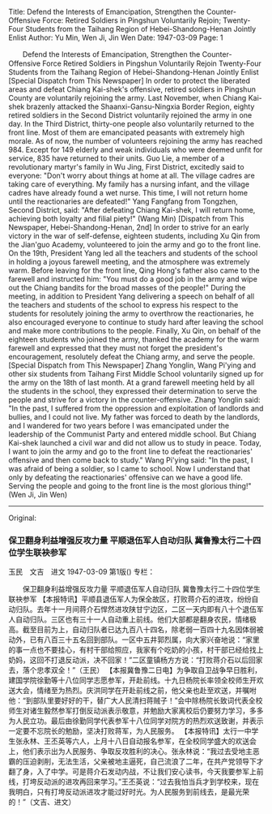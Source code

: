 Title: Defend the Interests of Emancipation, Strengthen the Counter-Offensive Force: Retired Soldiers in Pingshun Voluntarily Rejoin; Twenty-Four Students from the Taihang Region of Hebei-Shandong-Henan Jointly Enlist
Author: Yu Min, Wen Ji, Jin Wen
Date: 1947-03-09
Page: 1

　　Defend the Interests of Emancipation, Strengthen the Counter-Offensive Force
    Retired Soldiers in Pingshun Voluntarily Rejoin
    Twenty-Four Students from the Taihang Region of Hebei-Shandong-Henan Jointly Enlist
    [Special Dispatch from This Newspaper] In order to protect the liberated areas and defeat Chiang Kai-shek's offensive, retired soldiers in Pingshun County are voluntarily rejoining the army. Last November, when Chiang Kai-shek brazenly attacked the Shaanxi-Gansu-Ningxia Border Region, eighty retired soldiers in the Second District voluntarily rejoined the army in one day. In the Third District, thirty-one people also voluntarily returned to the front line. Most of them are emancipated peasants with extremely high morale. As of now, the number of volunteers rejoining the army has reached 984. Except for 149 elderly and weak individuals who were deemed unfit for service, 835 have returned to their units. Guo Lie, a member of a revolutionary martyr's family in Wu Jing, First District, excitedly said to everyone: "Don't worry about things at home at all. The village cadres are taking care of everything. My family has a nursing infant, and the village cadres have already found a wet nurse. This time, I will not return home until the reactionaries are defeated!" Yang Fangfang from Tongzhen, Second District, said: "After defeating Chiang Kai-shek, I will return home, achieving both loyalty and filial piety!" (Wang Min)
    [Dispatch from This Newspaper, Hebei-Shandong-Henan, 2nd] In order to strive for an early victory in the war of self-defense, eighteen students, including Xu Qin from the Jian'guo Academy, volunteered to join the army and go to the front line. On the 19th, President Yang led all the teachers and students of the school in holding a joyous farewell meeting, and the atmosphere was extremely warm. Before leaving for the front line, Qing Hong's father also came to the farewell and instructed him: "You must do a good job in the army and wipe out the Chiang bandits for the broad masses of the people!" During the meeting, in addition to President Yang delivering a speech on behalf of all the teachers and students of the school to express his respect to the students for resolutely joining the army to overthrow the reactionaries, he also encouraged everyone to continue to study hard after leaving the school and make more contributions to the people. Finally, Xu Qin, on behalf of the eighteen students who joined the army, thanked the academy for the warm farewell and expressed that they must not forget the president's encouragement, resolutely defeat the Chiang army, and serve the people.
    [Special Dispatch from This Newspaper] Zhang Yonglin, Wang Pi'ying and other six students from Taihang First Middle School voluntarily signed up for the army on the 18th of last month. At a grand farewell meeting held by all the students in the school, they expressed their determination to serve the people and strive for a victory in the counter-offensive. Zhang Yonglin said: "In the past, I suffered from the oppression and exploitation of landlords and bullies, and I could not live. My father was forced to death by the landlords, and I wandered for two years before I was emancipated under the leadership of the Communist Party and entered middle school. But Chiang Kai-shek launched a civil war and did not allow us to study in peace. Today, I want to join the army and go to the front line to defeat the reactionaries' offensive and then come back to study." Wang Pi'ying said: "In the past, I was afraid of being a soldier, so I came to school. Now I understand that only by defeating the reactionaries' offensive can we have a good life. Serving the people and going to the front line is the most glorious thing!" (Wen Ji, Jin Wen)



<hr /> 

Original: 


### 保卫翻身利益增强反攻力量  平顺退伍军人自动归队  冀鲁豫太行二十四位学生联袂参军
玉民　文吉　进文
1947-03-09
第1版()
专栏：

　　保卫翻身利益增强反攻力量
    平顺退伍军人自动归队
    冀鲁豫太行二十四位学生联袂参军
    【本报特讯】平顺县退伍军人为保全故区，打败蒋介石的进攻，纷纷自动归队。去年十一月间蒋介石悍然进攻陕甘宁边区，二区一天内即有八十个退伍军人自动归队。三区也有三十一人自动重上前线。他们大部都是翻身农民，情绪极高。截至目前为上，自动归队者已达九百八十四名，除老弱一百四十九名因体弱被动外，已有八百三十五名回到部队。一区中五井郭烈属，向大家兴奋地说：“家里的事一点也不要挂心，有村干部给照应，我家有个吃奶的小孩，村干部已经给找上奶妈，这回不打退反动派，决不回家！”二区童镇杨方方说：“打败蒋介石以后回家去，落个忠孝双全！”（王民）
    【本报冀鲁豫二日电】为争取自卫战争早日胜利，建国学院徐勤等十八位同学志愿参军，开赴前线。十九日杨院长率领全校师生开欢送大会，情绪至为热烈。庆洪同学在开赴前线之前，他父亲也赴至欢送，并嘱咐他：“到部队里要好好的干，替广大人民清扫蒋贼子！”会中除杨院长致词代表全校师生对诸生毅然参军打倒反动派表示敬意，并勉励大家离校后仍要努力学习，多多为人民立功。最后由徐勤同学代表参军十八位同学对院方的热烈欢送致谢，并表示一定要不忘院长的勉励，坚决打败蒋军，为人民服务。
    【本报特讯】太行一中学生张永林、王丕英等六人，上月十八日自动报名参军，在全校同学盛大的欢送会上，他们表示出为人民服务、争取反攻胜利的决心。张永林说：“我过去受地主恶霸的压迫剥削，无法生活，父亲被地主逼死，自己流浪了二年，在共产党领导下才翻了身，入了中学。可是蒋介石发动内战，不让我们安心读书，今天我要参军上前线，打垮反动派的进攻再回来学习。”王丕英说：“过去我怕当兵才到学校来，现在我明白，只有打垮反动派进攻才能过好时光。为人民服务到前线去，是最光荣的！”（文吉、进文）
